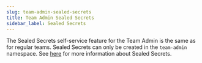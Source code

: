 ```yaml
---
slug: team-admin-sealed-secrets
title: Team Admin Sealed Secrets
sidebar_label: Sealed Secrets
---
```


The Sealed Secrets self-service feature for the Team Admin is the same as for regular teams. Sealed Secrets can only be created in the `team-admin` namespace. See [here](../../for-devs/console/sealed-secrets.md) for more information about Sealed Secrets.


